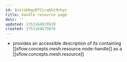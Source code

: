 ```yaml
---
id: 8uslab6gy073jcq6kz9nhyn
title: handle resource page
desc: ''
updated: 1751164829529
created: 1751164675876
---
```


- provides an accessible description of its containing [[sflow.concepts.mesh.resource.node-handle]] as a [[sflow.concepts.mesh.resource]]